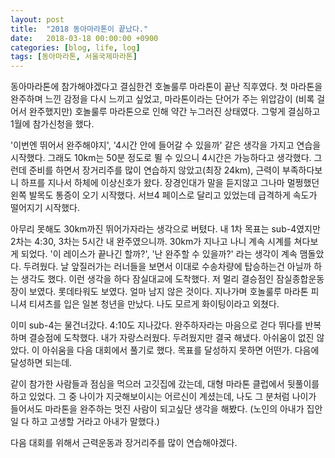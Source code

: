 ```yaml
---
layout: post
title:  "2018 동아마라톤이 끝났다."
date:   2018-03-18 00:00:00 +0900
categories: [blog, life, log]
tags: [동아마라톤, 서울국제마라톤]
---
```


동아마라톤에 참가해야겠다고 결심한건 호놀룰루 마라톤이 끝난 직후였다. 첫 마라톤을 완주하며 느낀 감정을 다시 느끼고 싶었고, 마라톤이라는 단어가 주는 위압감이 (비록 걸어서 완주했지만) 호놀룰루 마라톤으로 인해 약간 누그러진 상태였다. 그렇게 결심하고 1월에 참가신청을 했다.

'이번엔 뛰어서 완주해야지', '4시간 안에 들어갈 수 있을까' 같은 생각을 가지고 연습을 시작했다. 그래도 10km는 50분 정도로 뛸 수 있으니 4시간은 가능하다고 생각했다. 그런데 준비를 하면서 장거리주를 많이 연습하지 않았고(최장 24km), 근력이 부족하다보니 하프를 지나서 하체에 이상신호가 왔다. 장경인대가 말을 듣지않고 그나마 멀쩡했던 왼쪽 발목도 통증이 오기 시작했다. 서브4 페이스로 달리고 있었는데 급격하게 속도가 떨어지기 시작했다.

아무리 못해도 30km까진 뛰어가자라는 생각으로 버텼다. 내 1차 목표는 sub-4였지만 2차는 4:30, 3차는 5시간 내 완주였으니까. 30km가 지나고 나니 계속 시계를 쳐다보게 되었다. '이 레이스가 끝나긴 할까?', '난 완주할 수 있을까?' 라는 생각이 계속 맴돌았다. 두려웠다. 날 앞질러가는 러너들을 보면서 이대로 수송차량에 탑승하는건 아닐까 하는 생각도 했다. 이런 생각을 하다 잠실대교에 도착했다. 저 멀리 결승점인 잠실종합운동장이 보였다. 롯데타워도 보였다. 얼마 남지 않은 것이다. 지나가며 호놀룰루 마라톤 피니셔 티셔츠를 입은 일본 청년을 만났다. 나도 모르게 화이팅이라고 외쳤다.

이미 sub-4는 물건너갔다. 4:10도 지나갔다. 완주하자라는 마음으로 걷다 뛰다를 반복하며 결승점에 도착했다. 내가 자랑스러웠다. 두려웠지만 결국 해냈다. 아쉬움이 없진 않았다. 이 아쉬움을 다음 대회에서 풀기로 했다. 목표를 달성하지 못하면 어떤가. 다음에 달성하면 되는데.

같이 참가한 사람들과 점심을 먹으러 고깃집에 갔는데, 대형 마라톤 클럽에서 뒷풀이를 하고 있었다. 그 중 나이가 지긋해보이시는 어르신이 계셨는데, 나도 그 분처럼 나이가 들어서도 마라톤을 완주하는 멋진 사람이 되고싶단 생각을 해봤다. (노인의 아내가 집안일 다 하고 고생할 거라고 아내가 말했다.)

다음 대회를 위해서 근력운동과 장거리주를 많이 연습해야겠다.
